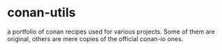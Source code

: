 # conan-utils
a portfolio of conan recipes used for various projects. Some of them are original, others are mere copies of the official conan-io ones.
